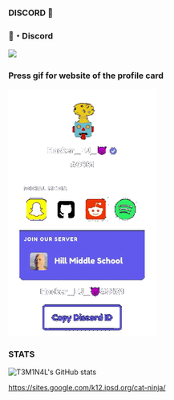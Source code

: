 ### DISCORD 👋


 <h3>🌙・Discord</h3>
 <a href="https://discord.com/users/861917446750863402">
  <img src="https://lanyard.cnrad.dev/api/861917446750863402">
</a>  
<h3>Press gif for website of the profile card</h3>
 <a href="https://t3m1n4l.github.io/ejdiscordprofile.github.io/">
  <img src="https://raw.githubusercontent.com/T3M1N4L/LOGO/main/discordprofile.gif">
</a>




### STATS

![T3M1N4L's GitHub stats](https://github-readme-stats.vercel.app/api?username=T3M1N4L&show_icons=true&theme=tokyonight)


https://sites.google.com/k12.ipsd.org/cat-ninja/
